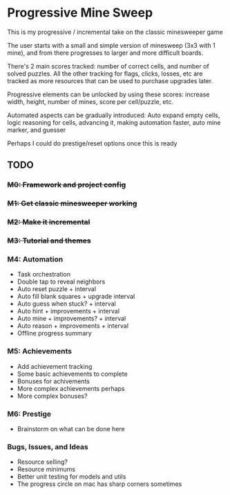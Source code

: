 # Progressive Mine Sweep

This is my progressive / incremental take on the classic minesweeper game

The user starts with a small and simple version of minesweep (3x3 with 1 mine),
and from there progresses to larger and more difficult boards.

There's 2 main scores tracked: number of correct cells, and number of solved
puzzles. All the other tracking for flags, clicks, losses, etc are tracked as
more resources that can be used to purchase upgrades later.

Progressive elements can be unlocked by using these scores: increase width,
height, number of mines, score per cell/puzzle, etc.

Automated aspects can be gradually introduced: Auto expand empty cells, logic
reasoning for cells, advancing it, making automation faster, auto mine marker,
and guesser

Perhaps I could do prestige/reset options once this is ready

## TODO

### ~~M0: Framework and project config~~

### ~~M1: Get classic minesweeper working~~

### ~~M2: Make it incremental~~

### ~~M3: Tutorial and themes~~

### M4: Automation

- Task orchestration
- Double tap to reveal neighbors
- Auto reset puzzle + interval
- Auto fill blank squares + upgrade interval
- Auto guess when stuck? + interval
- Auto hint + improvements + interval
- Auto mine + improvements? + interval
- Auto reason + improvements + interval
- Offline progress summary

### M5: Achievements

- Add achievement tracking
- Some basic achievements to complete
- Bonuses for achivements
- More complex achievements perhaps
- More complex bonuses?

### M6: Prestige

- Brainstorm on what can be done here

### Bugs, Issues, and Ideas

- Resource selling?
- Resource minimums
- Better unit testing for models and utils
- The progress circle on mac has sharp corners sometimes
